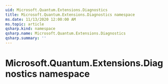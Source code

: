 ```yaml
---
uid: Microsoft.Quantum.Extensions.Diagnostics
title: Microsoft.Quantum.Extensions.Diagnostics namespace
ms.date: 11/13/2020 12:00:00 AM
ms.topic: article
qsharp.kind: namespace
qsharp.name: Microsoft.Quantum.Extensions.Diagnostics
qsharp.summary: ''
---
```


# Microsoft.Quantum.Extensions.Diagnostics namespace



